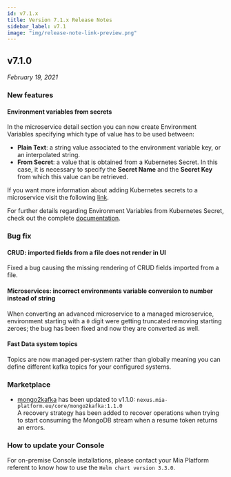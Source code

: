 ```yaml
---
id: v7.1.x
title: Version 7.1.x Release Notes
sidebar_label: v7.1
image: "img/release-note-link-preview.png"
---
```


## v7.1.0

_February 19, 2021_

### New features

#### Environment variables from secrets

In the microservice detail section you can now create Environment Variables specifying which type of value has to be used between:

- **Plain Text**: a string value associated to the environment variable key, or an interpolated string.
- **From Secret**: a value that is obtained from a Kubernetes Secret. In this case, it is necessary to specify the **Secret Name** and the **Secret Key** from which this value can be retrieved.

If you want more information about adding Kubernetes secrets to a microservice visit the following [link](../development_suite/api-console/api-design/services#secrets).

For further details regarding Environment Variables from Kubernetes Secret, check out the complete [documentation](../development_suite/api-console/api-design/services#environment-variable-configuration).

### Bug fix

#### CRUD: imported fields from a file does not render in UI

Fixed a bug causing the missing rendering of CRUD fields imported from a file.

#### Microservices: incorrect environments variable conversion to number instead of string

When converting an advanced microservice to a managed microservice, environment starting with a `0` digit were getting truncated removing starting zeroes; the bug has been fixed and now they are converted as well.

#### Fast Data system topics

Topics are now managed per-system rather than globally meaning you can define different kafka topics for your configured systems. 

### Marketplace

* [mongo2kafka](../runtime_suite/mongo2kafka/configuration) has been updated to v1.1.0: `nexus.mia-platform.eu/core/mongo2kafka:1.1.0`  
A recovery strategy has been added to recover operations when trying to start consuming the MongoDB stream when a resume token returns an errors.

### How to update your Console

For on-premise Console installations, please contact your Mia Platform referent to know how to use the `Helm chart version 3.3.0`.
